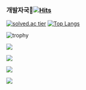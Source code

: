 ### 개발자국🐾[![Hits](https://hits.seeyoufarm.com/api/count/incr/badge.svg?url=https%3A%2F%2Fgithub.com%2Fduqrldudgns)](https://hits.seeyoufarm.com)


[![solved.ac tier](http://mazassumnida.wtf/api/v2/generate_badge?boj=duqrldudgns)](https://solved.ac/duqrldudgns)
[![Top Langs](https://github-readme-stats.vercel.app/api/top-langs/?username=duqrldudgns&layout=compact)](https://github.com/anuraghazra/github-readme-stats)

![trophy](https://github-profile-trophy.vercel.app/?username=duqrldudgns&theme=flat&column=7)

<a href="https://www.instagram.com/iam.young/" target="_blank"><img src="https://img.shields.io/badge/Instagram-E4405F?style=flat-square&logo=Instagram&logoColor=white"/></a>

<a href="https://www.facebook.com/duqrldudgns" target="_blank"><img src="https://img.shields.io/badge/Facebook-1877F2?style=flat-square&logo=Facebook&logoColor=white"/></a>

<a href="http://qr.kakao.com/talk/Ga2.FY.ariWL8dqKQ.mWQqfRcXA-" target="_blank"><img src="https://img.shields.io/badge/KakaoTalk-FFCD00?style=flat-square&logo=KakaoTalk&logoColor=white"/></a>

<a href="https://www.youtube.com/user/duqrldudgns/" target="_blank"><img src="https://img.shields.io/badge/Youtube-FF0000?style=flat-square&logo=Youtube&logoColor=white"/></a>
